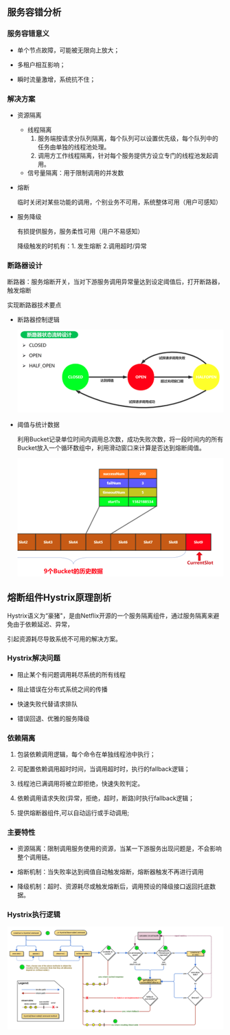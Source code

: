 ## 服务容错分析

### 服务容错意义

- 单个节点故障，可能被无限向上放大；

- 多租户相互影响；

- 瞬时流量激增，系统抗不住；

### 解决方案

- 资源隔离

  - 线程隔离
    1. 服务端按请求分队列隔离，每个队列可以设置优先级，每个队列中的任务由单独的线程池处理。
    2. 调用方工作线程隔离，针对每个服务提供方设立专门的线程池发起调用。
  - 信号量隔离：用于限制调用的并发数

- 熔断

  临时关闭对某些功能的调用，个别业务不可用，系统整体可用（用户可感知）

- 服务降级

  有损提供服务，服务柔性可用（用户不易感知）

  降级触发的时机有：1. 发生熔断 2.调用超时/异常

### 断路器设计

断路器：服务熔断开关，当对下游服务调用异常量达到设定阈值后，打开断路器，触发熔断

实现断路器技术要点

- 断路器控制逻辑

  ![](./pic/断路器状态流转设计.png)

- 阈值与统计数据

  利用Bucket记录单位时间内调用总次数，成功失败次数，将一段时间内的所有Bucket放入一个循环数组中，利用滑动窗口来计算是否达到熔断阈值。

  ![](./pic/熔断阈值计算.png)

## 熔断组件Hystrix原理剖析

Hystrix语义为“豪猪"，是由Netflix开源的一个服务隔离组件，通过服务隔离来避免由于依赖延迟、异常，

引起资源耗尽导致系统不可用的解决方案。

### Hystrix解决问题

- 阻止某个有问题调用耗尽系统的所有线程

- 阻止错误在分布式系统之间的传播

- 快速失败代替请求排队

- 错误回退、优雅的服务降级

### 依赖隔离

1. 包装依赖调用逻辑，每个命令在单独线程池中执行；

2. 可配置依赖调用超时时间，当调用超时时，执行的fallback逻辑；

3. 线程池已满调用将被立即拒绝，快速失败判定。

4. 依赖调用请求失败(异常，拒绝，超时，断路)时执行fallback逻辑；

5. 提供熔断器组件,可以自动运行或手动调用;

### 主要特性

- 资源隔离：限制调用服务使用的资源，当某一下游服务出现问题是，不会影响整个调用链。

- 熔断机制：当失败率达到阀值自动触发熔断，熔断器触发不再进行调用

- 降级机制：超时、资源耗尽或触发熔断后，调用预设的降级接口返回托底数据。

### Hystrix执行逻辑

![](./pic/Hystrix执行逻辑.png)